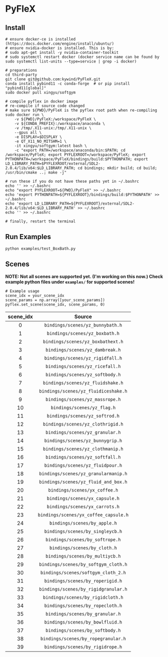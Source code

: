 # PyFleX

## Install
```
# ensure docker-ce is installed (https://docs.docker.com/engine/install/ubuntu/)
# ensure nvidia-docker is installed. This is by:
# sudo apt-get install -y nvidia-container-toolkit
# sudo systemctl restart docker (docker service name can be found by sudo systemctl list-units --type=service | grep -i docker)

# preparations
cd third-party
git clone git@github.com:kywind/PyFleX.git
conda install pybind11 -c conda-forge  # or pip install "pybind11[global]"
sudo docker pull xingyu/softgym

# compile pyflex in docker image
# re-compile if source code changed
# make sure ${PWD}/PyFleX is the pyflex root path when re-compiling
sudo docker run \
    -v ${PWD}/PyFleX:/workspace/PyFleX \
    -v ${CONDA_PREFIX}:/workspace/anaconda \
    -v /tmp/.X11-unix:/tmp/.X11-unix \
    --gpus all \
    -e DISPLAY=$DISPLAY \
    -e QT_X11_NO_MITSHM=1 \
    -it xingyu/softgym:latest bash \
    -c "export PATH=/workspace/anaconda/bin:$PATH; cd /workspace/PyFleX; export PYFLEXROOT=/workspace/PyFleX; export PYTHONPATH=/workspace/PyFleX/bindings/build:$PYTHONPATH; export LD_LIBRARY_PATH=$PYFLEXROOT/external/SDL2-2.0.4/lib/x64:$LD_LIBRARY_PATH; cd bindings; mkdir build; cd build; /usr/bin/cmake ..; make -j"

# run these if you do not have these paths yet in ~/.bashrc
echo '' >> ~/.bashrc
echo "export PYFLEXROOT=${PWD}/PyFleX" >> ~/.bashrc
echo 'export PYTHONPATH=${PYFLEXROOT}/bindings/build:$PYTHONPATH' >> ~/.bashrc
echo 'export LD_LIBRARY_PATH=${PYFLEXROOT}/external/SDL2-2.0.4/lib/x64:$LD_LIBRARY_PATH' >> ~/.bashrc
echo '' >> ~/.bashrc

# finally, restart the terminal
```

## Run Examples
```
python examples/test_BoxBath.py
```

## Scenes
**NOTE: Not all scenes are supported yet. (I'm working on this now.) Check example python files under ```examples/``` for supported scenes!**
```
# Example usage
scene_idx = your_scene_idx
scene_params = np.array([your_scene_params])
pyflex.set_scene(scene_idx, scene_params, 0)
```

| scene_idx | Source |
|:-----------:|:-------:|
|  0 | ```bindings/scenes/yz_bunnybath.h``` |
|  1 | ```bindings/scenes/yz_boxbath.h``` |
|  2 | ```bindings/scenes/yz_boxbathext.h``` |
|  3 | ```bindings/scenes/yz_dambreak.h``` |
|  4 | ```bindings/scenes/yz_rigidfall.h``` |
|  5 | ```bindings/scenes/yz_ricefall.h``` |
|  6 | ```bindings/scenes/yz_softbody.h``` |
|  7 | ```bindings/scenes/yz_fluidshake.h``` |
|  8 | ```bindings/scenes/yz_fluidiceshake.h``` |
|  9 | ```bindings/scenes/yz_massrope.h``` |
| 10 | ```bindings/scenes/yz_flag.h``` |
| 11 | ```bindings/scenes/yz_softrod.h``` |
| 12 | ```bindings/scenes/yz_clothrigid.h``` |
| 13 | ```bindings/scenes/yz_granular.h``` |
| 14 | ```bindings/scenes/yz_bunnygrip.h``` |
| 15 | ```bindings/scenes/yz_clothmanip.h``` |
| 16 | ```bindings/scenes/yz_softfall.h``` |
| 17 | ```bindings/scenes/yz_fluidpour.h``` |
| 18 | ```bindings/scenes/yz_granularmanip.h``` |
| 19 | ```bindings/scenes/yz_fluid_and_box.h``` |
| 20 | ```bindings/scenes/yx_coffee.h``` |
| 21 | ```bindings/scenes/yx_capsule.h``` |
| 22 | ```bindings/scenes/yx_carrots.h``` |
| 23 | ```bindings/scenes/yx_coffee_capsule.h``` |
| 24 | ```bindings/scenes/by_apple.h``` |
| 25 | ```bindings/scenes/by_singleycb.h``` |
| 26 | ```bindings/scenes/by_softrope.h``` |
| 27 | ```bindings/scenes/by_cloth.h``` |
| 28 | ```bindings/scenes/by_multiycb.h``` |
| 29 | ```bindings/scenes/by_softgym_cloth.h``` |
| 30 | ```bindings/scenes/softgym_cloth_2.h``` |
| 31 | ```bindings/scenes/by_roperigid.h``` |
| 32 | ```bindings/scenes/by_rigidgranular.h``` |
| 33 | ```bindings/scenes/by_rigidcloth.h``` |
| 34 | ```bindings/scenes/by_ropecloth.h``` |
| 35 | ```bindings/scenes/by_granular.h``` |
| 36 | ```bindings/scenes/by_bowlfluid.h``` |
| 37 | ```bindings/scenes/by_softbody.h``` |
| 38 | ```bindings/scenes/by_ropegranular.h``` |
| 39 | ```bindings/scenes/by_rigidrope.h``` |
<!--
| 40 | ```bindings/scenes/adhesion.h``` |
| 41 | ```bindings/scenes/armadilloshower.h```  |
| 42 | ```bindings/scenes/bananas.h``` |
| 43 | ```bindings/scenes/bouyancy.h``` |
| 44 | ```bindings/scenes/bunnybath.h``` |
| 45 | ```bindings/scenes/ccdfluid.h``` |
| 46 | ```bindings/scenes/clothlayers.h```  |
| 47 | ```bindings/scenes/dambreak.h``` |
| 48 | ```bindings/scenes/darts.h``` |
| 49 | ```bindings/scenes/debris.h``` |
| 50 | ```bindings/scenes/deformables.h``` |
| 51 | ```bindings/scenes/fluidblock.h``` |
| 52 | ```bindings/scenes/fluidclothcoupling.h``` |
| 53 | ```bindings/scenes/forcefield.h``` |
| 54 | ```bindings/scenes/frictionmoving.h```  |
| 55 | ```bindings/scenes/frictionramp.h``` |
| 56 | ```bindings/scenes/gamemesh.h``` |
| 57 | ```bindings/scenes/googun.h``` |
| 58 | ```bindings/scenes/granularpile.h``` |
| 59 | ```bindings/scenes/granularshape.h```  |
| 60 | ```bindings/scenes/inflatable.h``` |
| 61 | ```bindings/scenes/initialoverlap.h``` |
| 62 | ```bindings/scenes/lighthouse.h``` |
| 63 | ```bindings/scenes/localspacecloth.h``` |
| 64 | ```bindings/scenes/localspacefluid.h```  |
| 65 | ```bindings/scenes/lowdimensionalshapes.h``` |
| 66 | ```bindings/scenes/melting.h``` |
| 67 | ```bindings/scenes/mixedpile.h``` |
| 68 | ```bindings/scenes/nonconvex.h``` |
| 69 | ```bindings/scenes/parachutingbunnies.h```  |
| 70 | ```bindings/scenes/pasta.h``` |
| 71 | ```bindings/scenes/player.h``` |
| 72 | ```bindings/scenes/potpourri.h``` |
| 73 | ```bindings/scenes/rayleightaylor.h``` |
| 74 | ```bindings/scenes/restitution.h```  |
| 75 | ```bindings/scenes/rigidfluidcoupling.h``` |
| 76 | ```bindings/scenes/rigidpile.h``` |
| 77 | ```bindings/scenes/rigidrotation.h``` |
| 78 | ```bindings/scenes/rockpool.h``` |
| 79 | ```bindings/scenes/sdfcollision.h``` |
| 80 | ```bindings/scenes/shapecollision.h``` |
| 81 | ```bindings/scenes/shapechannels.h``` |
| 82 | ```bindings/scenes/softbody.h``` |
| 83 | ```bindings/scenes/spherecloth.h``` |
| 84 | ```bindings/scenes/surfacetension.h``` |
| 85 | ```bindings/scenes/tearing.h``` |
| 86 | ```bindings/scenes/thinbox.h``` |
| 87 | ```bindings/scenes/trianglecollision.h``` |
| 88 | ```bindings/scenes/triggervolume.h``` |
| 89 | ```bindings/scenes/viscosity.h```  |
| 90 | ```bindings/scenes/waterballoon.h``` |
-->

